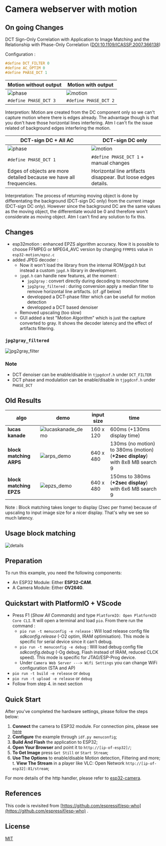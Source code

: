 # Camera webserver with motion

## On going Changes

DCT Sign-Only Correlation with Application to Image Matching and the Relationship with Phase-Only Correlation ([DOI:10.1109/ICASSP.2007.366138](https://www.researchgate.net/publication/224711136_DCT_Sign-Only_Correlation_with_Application_to_Image_Matching_and_the_Relationship_with_Phase-Only_Correlation))

Configuration : 
```c
#define DCT_FILTER 0
#define AC_OPTIM 0
#define PHASE_DCT 1
```

|Motion without output| Motion with output |
|---|---|
|![phase](data/motion_b.gif) | ![motion](data/motion.gif)|
|`#define PHASE_DCT 3`|`#define PHASE_DCT 2`|
Interpretion: Motion are created from the DC component only so we can't capture motion where there is edges already. The advantage though is that you don't have those horizontal lines interfering. Atm I can't fix the issue related of background edges interfering the motion.


|DCT-sign DC + All AC| DCT-sign DC only |
|---|---|
|![phase](data/DCT-sign_DCplusAC.gif) | ![motion](data/DCT-sign_DConly.gif)|
|`#define PHASE_DCT 1`|`#define PHASE_DCT 1` + manual changes|
|Edges of objects are more detailed because we have all frequencies.|Horizontal line artifacts disappear. But loose edges details.|

Interpretation: The process of returning moving object is done by differentating the background (DCT-sign DC only) from the current image (DCT-sign DC only). However since the background DC are the same values as the moving object, the differentiate would be 0 and therefore won't considerate as moving object. Atm I can't find any solution to fix this.


## Changes
- esp32motion : enhanced EPZS algorithm accuracy. Now it is possible to choose FFMPEG or MPEG4_AVC version by changing `FFMPEG` value in `esp32-motion/epsz.c` 
- added JPEG decoder :
  - Now it won't load the library from the internal ROM/jpgd.h but instead a custom `jpgd.h` library in development.
  - `jpgd.h` can handle new features, at the moment : 
    -   `jpg2gray` : convert directly during decoding to monochrome
    -   `jpg2gray_filtered` : during conversion apply a median filter to remove horizontal line artifacts. (cf .gif below)
    -   developped a DCT-phase filter which can be usefull for motion detection
    -   developped a DCT based denoiser
  -   Removed upscaling (too slow)
  -   GUI added a test "Motion Algorithm" which is just the capture converted to gray. It shows the decoder latency and the effect of artifacts filtering.   

### `jpg2gray_filtered`
![jpg2gray_filter](data/jpg2gray_filter.gif)


### Note 
 - DCT denoiser can be enable/disable in `tjpgdcnf.h` under `DCT_FILTER`
 - DCT phase and modulation can be enable/disable in `tjpgdcnf.h` under `PHASE_DCT`
## Old Results

| algo  | demo  | input size | time |
|---|---|---|---|
|  **lucas kanade** |  ![lucaskanade_demo](data/lucaskanade_demo.gif)   | 160 x 120 |  600ms (+130ms display time)
| **block matching ARPS** |  ![arps_demo](data/arps_demo.gif) | 640 x 480 | 130ms (no motion) to 380ms (motion)  (**+2sec display**) with 8x8 MB search 9|
| **block matching EPZS** | ![epzs_demo](data/epzs_demo.gif) | 640 x 480 |  150ms to 380ms (**+2sec display**) with 6x6 MB search 9|

Note : Block matching takes longer to display (2sec per frame) because of upscaling to input image size for a nicer display. That's why we see so much latency.


## Usage block matching

![details](data/view-detailed.png)

## Preparation

To run this example, you need the following components:

* An ESP32 Module: Either **ESP32-CAM**.
* A Camera Module: Either **OV2640**.

## Quickstart with PlatformIO + VScode

 - Press F1 (_Show All Commands_) and type `PlatformIO: Open PlatformIO Core CLI`. It will open a terminal and load `pio`. From there run the command :
   - `pio run -t menuconfig -e release` : Will load release config file  _sdkconfig.release_ (-O2 optim, IRAM optimisation). This mode is specific for serial device since it can't debug.
   - `pio run -t menuconfig -e debug` : Will load debug config file  _sdkconfig.debug_ (-Og debug, Flash instead of IRAM, reduced CLCK speed). This mode is specific for JTAG/ESP-Prog device.
   - Under `Camera Web Server ---> Wifi Settings` you can change WiFi configuration (STA and AP)
 - `pio run -t build -e release` or `debug`
 - `pio run -t upload -e release`  or `debug`
 - Follow from step 4. in next section



## Quick Start

After you've completed the hardware settings, please follow the steps below:

1. **Connect** the camera to ESP32 module. For connection pins, please see [here](https://github.com/espressif/esp-who/blob/master/docs/en/Camera_connections.md)
2. **Configure** the example through `idf.py menuconfig`;
3. **Build And Flash** the application to ESP32;
4. **Open Your Browser** and point it to `http://[ip-of-esp32]/`;
5. **To Get Image** press `Get Still` or `Start Stream`;
6. **Use The Options** to enable/disable Motion detection, Filtering and more;
t. **View The Stream**  in a player like VLC: Open Network `http://[ip-of-esp32]:81/stream`;

For more details of the http handler, please refer to [esp32-camera](https://github.com/espressif/esp32-camera).


## References

This code is revisited from [https://github.com/espressif/esp-who](https://github.com/espressif/esp-who) .

## License
[MIT](https://choosealicense.com/licenses/mit/)
